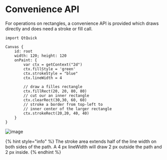 # Convenience API

For operations on rectangles, a convenience API is provided which draws directly and does need a stroke or fill call.

```
import QtQuick

Canvas {
    id: root
    width: 120; height: 120
    onPaint: {
        var ctx = getContext("2d")
        ctx.fillStyle = 'green'
        ctx.strokeStyle = "blue"
        ctx.lineWidth = 4

        // draw a filles rectangle
        ctx.fillRect(20, 20, 80, 80)
        // cut our an inner rectangle
        ctx.clearRect(30,30, 60, 60)
        // stroke a border from top-left to
        // inner center of the larger rectangle
        ctx.strokeRect(20,20, 40, 40)
    }
}
```

![image](assets/convenient.png)

{% hint style="info" %}
The stroke area extends half of the line width on both sides of the path. A 4 px lineWidth will draw 2 px outside the path and 2 px inside.
{% endhint %}
